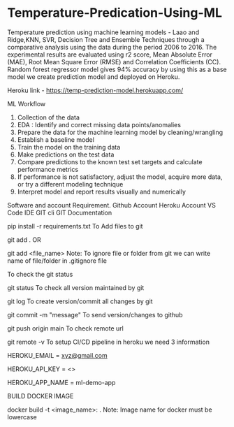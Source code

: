 # Temperature-Predication-Using-ML

Temperature prediction using machine learning models - Laao and Ridge,KNN, SVR, Decision Tree and Ensemble Techniques through a comparative analysis using the data during the period 2006 to 2016. The experimental results are evaluated using r2 score, Mean Absolute Error (MAE), Root Mean Square Error (RMSE) and Correlation Coefficients (CC). Random forest regressor model gives 94% accuracy by using this as a base model we create prediction model and deployed on Heroku.

Heroku link - https://temp-prediction-model.herokuapp.com/

ML Workflow 
1. Collection of the data
2. EDA : Identify and correct missing data points/anomalies 
3. Prepare the data for the machine learning model by cleaning/wrangling
4. Establish a baseline model
5. Train the model on the training data
6. Make predictions on the test data
7. Compare predictions to the known test set targets and calculate performance metrics
8. If performance is not satisfactory, adjust the model, acquire more data, or try a different modeling technique
9. Interpret model and report results visually and numerically

Software and account Requirement.
Github Account
Heroku Account
VS Code IDE
GIT cli
GIT Documentation


pip install -r requirements.txt
To Add files to git

git add .
OR


git add <file_name>
Note: To ignore file or folder from git we can write name of file/folder in .gitignore file

To check the git status

git status
To check all version maintained by git

git log
To create version/commit all changes by git

git commit -m "message"
To send version/changes to github

git push origin main
To check remote url

git remote -v
To setup CI/CD pipeline in heroku we need 3 information


HEROKU_EMAIL = xyz@gmail.com

HEROKU_API_KEY = <>

HEROKU_APP_NAME = ml-demo-app

BUILD DOCKER IMAGE

docker build -t <image_name>:<tagname> .
Note: Image name for docker must be lowercase




